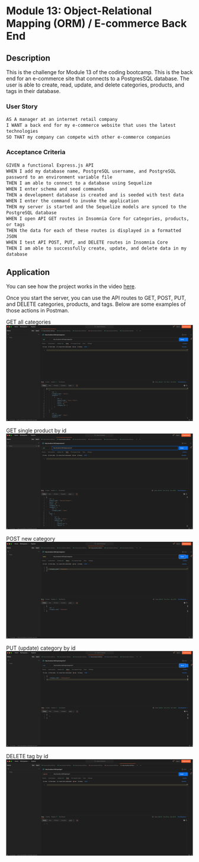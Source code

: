 # Module 13: Object-Relational Mapping (ORM) / E-commerce Back End

## Description
This is the challenge for Module 13 of the coding bootcamp. This is the back end for an e-commerce site that connects to a PostgresSQL database. The user is able to create, read, update, and delete categories, products, and tags in their database.

### User Story
```
AS A manager at an internet retail company
I WANT a back end for my e-commerce website that uses the latest technologies
SO THAT my company can compete with other e-commerce companies
```

### Acceptance Criteria
```
GIVEN a functional Express.js API
WHEN I add my database name, PostgreSQL username, and PostgreSQL password to an environment variable file
THEN I am able to connect to a database using Sequelize
WHEN I enter schema and seed commands
THEN a development database is created and is seeded with test data
WHEN I enter the command to invoke the application
THEN my server is started and the Sequelize models are synced to the PostgreSQL database
WHEN I open API GET routes in Insomnia Core for categories, products, or tags
THEN the data for each of these routes is displayed in a formatted JSON
WHEN I test API POST, PUT, and DELETE routes in Insomnia Core
THEN I am able to successfully create, update, and delete data in my database
```

## Application
You can see how the project works in the video [here](https://drive.google.com/file/d/16lFrljs8LKdsVl8oZw7WPEKztMNUWQ0s/view?usp=sharing).

Once you start the server, you can use the API routes to GET, POST, PUT, and DELETE categories, products, and tags. Below are some examples of those actions in Postman.

GET all categories
![GET ALL](/assets/GET_all.png)

GET single product by id
![GET ONE](/assets/GET_one.png)

POST new category
![POST](/assets/POST.png)

PUT (update) category by id
![PUT](/assets/PUT.png)

DELETE tag by id
![DELETE](/assets/DELETE.png)